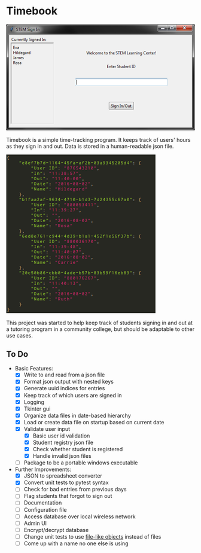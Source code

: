 Timebook
========

![Tk Interface](docs/screenshot_program.png)

Timebook is a simple time-tracking program. It keeps track of users' hours as they sign in and out. Data is stored in a human-readable json file. 

![Example Json Data](docs/screenshot_data.png)

This project was started to help keep track of students signing in and out at a tutoring program in a community college, but should be adaptable to other use cases.


To Do
-----
- Basic Features:
    - [x] Write to and read from a json file
    - [x] Format json output with nested keys
    - [x] Generate uuid indices for entries
    - [x] Keep track of which users are signed in
    - [x] Logging
    - [x] Tkinter gui
    - [x] Organize data files in date-based hierarchy
    - [x] Load or create data file on startup based on current date
    - [x] Validate user input
        - [x] Basic user id validation
        - [x] Student registry json file
        - [x] Check whether student is registered 
        - [x] Handle invalid json files
    - [ ] Package to be a portable windows executable

- Further Improvements: 
    - [x] JSON to spreadsheet converter
    - [x] Convert unit tests to pytest syntax
    - [ ] Check for bad entries from previous days
    - [ ] Flag students that forgot to sign out
    - [ ] Documentation
    - [ ] Configuration file
    - [ ] Access database over local wireless network
    - [ ] Admin UI 
    - [ ] Encrypt/decrypt database
    - [ ] Change unit tests to use [file-like objects](http://stackoverflow.com/questions/3942820/how-to-do-unit-testing-of-functions-writing-files-using-python-unittest) instead of files
    - [ ] Come up with a name no one else is using
